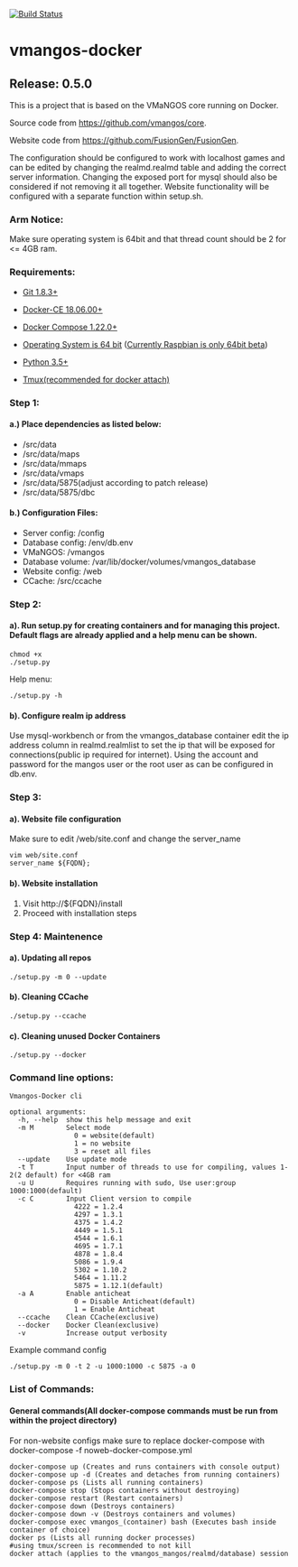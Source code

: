[![Build Status](https://travis-ci.org/tonymmm1/vmangos-docker.svg?branch=master)](https://travis-ci.org/tonymmm1/vmangos-docker)
# vmangos-docker

## Release: 0.5.0

This is a project that is based on the VMaNGOS core running on Docker. 

Source code from https://github.com/vmangos/core.

Website code from https://github.com/FusionGen/FusionGen.

The configuration should be configured to work with localhost games and can be edited by changing the realmd.realmd table and adding the correct server information.
Changing the exposed port for mysql should also be considered if not removing it all together. Website functionality will be configured with a separate function within setup.sh.

### Arm Notice:

Make sure operating system is 64bit and that thread count should be 2 for <= 4GB ram.

### Requirements:

* [Git 1.8.3+](https://git-scm.com/)

* [Docker-CE 18.06.00+](https://docs.docker.com/get-docker/)

* [Docker Compose 1.22.0+](https://docs.docker.com/compose/install/)

* [Operating System is 64 bit](https://en.wikipedia.org/wiki/64-bit_computing)
    ([Currently Raspbian is only 64bit beta](https://www.raspberrypi.org/blog/latest-raspberry-pi-os-update-may-2020/))

* [Python 3.5+](https://www.python.org/downloads/)

* [Tmux(recommended for docker attach)](https://github.com/tmux/tmux/wiki/Getting-Started)

### Step 1:
#### a.) Place dependencies as listed below:

* /src/data 
* /src/data/maps
* /src/data/mmaps
* /src/data/vmaps
* /src/data/5875(adjust according to patch release)
* /src/data/5875/dbc

#### b.) Configuration Files:

* Server config: 	/config
* Database config: 	/env/db.env
* VMaNGOS: 		/vmangos
* Database volume: 	/var/lib/docker/volumes/vmangos_database
* Website config: 	/web
* CCache:		/src/ccache

### Step 2:
#### a). Run setup.py for creating containers and for managing this project. Default flags are already applied and a help menu can be shown.
  
```
chmod +x 
./setup.py 
```

Help menu:

```
./setup.py -h
```

#### b). Configure realm ip address
Use mysql-workbench or from the vmangos_database container edit the ip address column in realmd.realmlist to set the ip that will be exposed for connections(public ip required for internet). Using the account and password for the mangos user or the root user as can be configured in db.env. 

### Step 3:
#### a). Website file configuration

Make sure to edit /web/site.conf and change the server_name

```
vim web/site.conf
server_name ${FQDN};
```

#### b). Website installation

1. Visit http://${FQDN}/install
2. Proceed with installation steps 

### Step 4: Maintenence
#### a). Updating all repos

```
./setup.py -m 0 --update
```

#### b). Cleaning CCache

```
./setup.py --ccache
```

#### c). Cleaning unused Docker Containers

```
./setup.py --docker
```

### Command line options:

```
Vmangos-Docker cli

optional arguments:
  -h, --help  show this help message and exit
  -m M        Select mode
              	0 = website(default)
              	1 = no website
              	3 = reset all files
  --update    Use update mode
  -t T        Input number of threads to use for compiling, values 1-2(2 default) for <4GB ram
  -u U        Requires running with sudo, Use user:group 1000:1000(default)
  -c C        Input Client version to compile
              	4222 = 1.2.4
              	4297 = 1.3.1
              	4375 = 1.4.2
              	4449 = 1.5.1
              	4544 = 1.6.1
              	4695 = 1.7.1
              	4878 = 1.8.4
              	5086 = 1.9.4
              	5302 = 1.10.2
              	5464 = 1.11.2
              	5875 = 1.12.1(default)
  -a A        Enable anticheat
              	0 = Disable Anticheat(default)
              	1 = Enable Anticheat
  --ccache    Clean CCache(exclusive)
  --docker    Docker Clean(exclusive)
  -v          Increase output verbosity
```

Example command config

```
./setup.py -m 0 -t 2 -u 1000:1000 -c 5875 -a 0 
```

### List of Commands:
#### General commands(All docker-compose commands must be run from within the project directory)

For non-website configs make sure to replace docker-compose with docker-compose -f noweb-docker-compose.yml

```
docker-compose up (Creates and runs containers with console output)
docker-compose up -d (Creates and detaches from running containers)
docker-compose ps (Lists all running containers)
docker-compose stop (Stops containers without destroying)
docker-compose restart (Restart containers)
docker-compose down (Destroys containers)
docker-compose down -v (Destroys containers and volumes)
docker-compose exec vmangos_(container) bash (Executes bash inside container of choice)
docker ps (Lists all running docker processes)
#using tmux/screen is recommended to not kill
docker attach (applies to the vmangos_mangos/realmd/database) session
```
